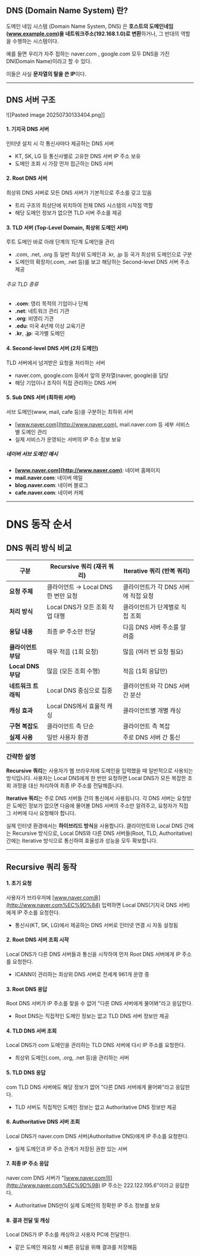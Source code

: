 

## **​DNS (Domain Name System) 란?**

도메인 네임 시스템 (Domain Name System, DNS) 은 **호스트의 도메인네임 (www.example.com)을 네트워크주소(192.168.1.0)로 변환**하거나, 그 반대의 역할을 수행하는 시스템이다.

예를 들면 우리가 자주 접하는 naver.com , google.com 모두 DNS을 가진 DN(Domain Name)이라고 할 수 있다.

이들은 사실 **문자열의 탈을 쓴 IP**이다.

---

## DNS 서버 구조


![[Pasted image 20250730133404.png]]


#### 1. 기지국 DNS 서버

인터넷 설치 시 각 통신사마다 제공하는 DNS 서버

- KT, SK, LG 등 통신사별로 고유한 DNS 서버 IP 주소 보유
- 도메인 조회 시 가장 먼저 접근하는 DNS 서버

#### 2. Root DNS 서버

최상위 DNS 서버로 모든 DNS 서버가 기본적으로 주소를 갖고 있음

- 트리 구조의 최상단에 위치하여 전체 DNS 시스템의 시작점 역할
- 해당 도메인 정보가 없으면 TLD 서버 주소를 제공

#### 3. TLD 서버 (Top-Level Domain, 최상위 도메인 서버)

루트 도메인 바로 아래 단계의 1단계 도메인을 관리

- .com, .net, .org 등 일반 최상위 도메인과 .kr, .jp 등 국가 최상위 도메인으로 구분
- 도메인의 확장자(.com, .net 등)를 보고 해당하는 Second-level DNS 서버 주소 제공

###### 주요 TLD 종류

- **.com**: 영리 목적의 기업이나 단체
- **.net**: 네트워크 관리 기관
- **.org**: 비영리 기관
- **.edu**: 미국 4년제 이상 교육기관
- **.kr**, **.jp**: 국가별 도메인

#### 4. Second-level DNS 서버 (2차 도메인)

TLD 서버에서 넘겨받은 요청을 처리하는 서버

- naver.com, google.com 등에서 앞의 문자열(naver, google)을 담당
- 해당 기업이나 조직이 직접 관리하는 DNS 서버

#### 5. Sub DNS 서버 (최하위 서버)

서브 도메인(www, mail, cafe 등)을 구분하는 최하위 서버

- [www.naver.com](http://www.naver.com), mail.naver.com 등 세부 서비스별 도메인 관리
- 실제 서비스가 운영되는 서버의 IP 주소 정보 보유

##### 네이버 서브 도메인 예시

- **[www.naver.com](http://www.naver.com)**: 네이버 홈페이지
- **mail.naver.com**: 네이버 메일
- **blog.naver.com**: 네이버 블로그
- **cafe.naver.com**: 네이버 카페


---
# DNS 동작 순서


## DNS 쿼리 방식 비교

| 구분               | Recursive 쿼리 (재귀 쿼리)      | Iterative 쿼리 (반복 쿼리)   |
| ---------------- | ------------------------- | ---------------------- |
| **요청 주체**        | 클라이언트 → Local DNS 한 번만 요청 | 클라이언트가 각 DNS 서버에 직접 요청 |
| **처리 방식**        | Local DNS가 모든 조회 작업 대행    | 클라이언트가 단계별로 직접 조회      |
| **응답 내용**        | 최종 IP 주소만 전달              | 다음 DNS 서버 주소를 알려줌      |
| **클라이언트 부담**     | 매우 적음 (1회 요청)             | 많음 (여러 번 요청 필요)        |
| **Local DNS 부담** | 많음 (모든 조회 수행)             | 적음 (1회 응답만)            |
| **네트워크 트래픽**     | Local DNS 중심으로 집중         | 클라이언트와 각 DNS 서버 간 분산   |
| **캐싱 효과**        | Local DNS에서 효율적 캐싱        | 클라이언트별 개별 캐싱           |
| **구현 복잡도**       | 클라이언트 측 단순                | 클라이언트 측 복잡             |
| **실제 사용**        | 일반 사용자 환경                 | 주로 DNS 서버 간 통신         |

### 간략한 설명

**Recursive 쿼리**는 사용자가 웹 브라우저에 도메인을 입력했을 때 일반적으로 사용되는 방식입니다. 사용자는 Local DNS에게 한 번만 요청하면 Local DNS가 모든 복잡한 조회 과정을 대신 처리하여 최종 IP 주소를 전달해줍니다.

**Iterative 쿼리**는 주로 DNS 서버들 간의 통신에서 사용됩니다. 각 DNS 서버는 요청받은 도메인 정보가 없으면 다음에 물어볼 DNS 서버의 주소만 알려주고, 요청자가 직접 그 서버에 다시 요청해야 합니다.

실제 인터넷 환경에서는 **하이브리드 방식**을 사용합니다. 클라이언트와 Local DNS 간에는 Recursive 방식으로, Local DNS와 다른 DNS 서버들(Root, TLD, Authoritative) 간에는 Iterative 방식으로 통신하여 효율성과 성능을 모두 확보합니다.

---
## Recursive 쿼리 동작 


#### 1. 초기 요청

사용자가 브라우저에 [www.naver.com을](http://www.naver.com%EC%9D%84) 입력하면 Local DNS(기지국 DNS 서버)에게 IP 주소를 요청한다.

- 통신사(KT, SK, LG)에서 제공하는 DNS 서버로 인터넷 연결 시 자동 설정됨


#### 2. Root DNS 서버 조회 시작

Local DNS가 다른 DNS 서버들과 통신을 시작하여 먼저 Root DNS 서버에게 IP 주소를 요청한다.

- ICANN이 관리하는 최상위 DNS 서버로 전세계 961개 운영 중


#### 3. Root DNS 응답

Root DNS 서버가 IP 주소를 찾을 수 없어 "다른 DNS 서버에게 물어봐"라고 응답한다.

- Root DNS는 직접적인 도메인 정보는 없고 TLD DNS 서버 정보만 제공


#### 4. TLD DNS 서버 조회

Local DNS가 com 도메인을 관리하는 TLD DNS 서버에 다시 IP 주소를 요청한다.

- 최상위 도메인(.com, .org, .net 등)을 관리하는 서버


#### 5. TLD DNS 응답

com TLD DNS 서버에도 해당 정보가 없어 "다른 DNS 서버에게 물어봐"라고 응답한다.

- TLD 서버도 직접적인 도메인 정보는 없고 Authoritative DNS 정보만 제공


#### 6. Authoritative DNS 서버 조회

Local DNS가 naver.com DNS 서버(Authoritative DNS)에게 IP 주소를 요청한다.

- 실제 도메인과 IP 주소 관계가 저장된 권한 있는 서버


#### 7. 최종 IP 주소 응답

naver.com DNS 서버가 "[www.naver.com의](http://www.naver.com%EC%9D%98) IP 주소는 222.122.195.6"이라고 응답한다.

- Authoritative DNS만이 실제 도메인의 정확한 IP 주소 정보를 보유


#### 8. 결과 전달 및 캐싱

Local DNS가 IP 주소를 캐싱하고 사용자 PC에 전달한다.

- 같은 도메인 재요청 시 빠른 응답을 위해 결과를 저장해둠